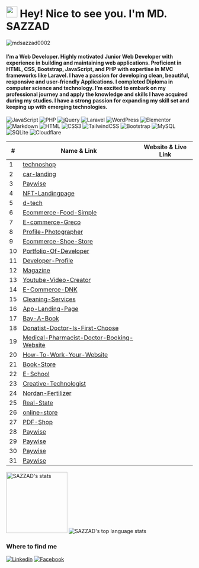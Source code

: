 <h1><img src="https://emojis.slackmojis.com/emojis/images/1531849430/4246/blob-sunglasses.gif?1531849430" width="30"/> Hey! Nice to see you. I'm MD. SAZZAD</h1>

<p align="left"> <img src="https://komarev.com/ghpvc/?username=mdsazzad0002&label=Profile%20views&color=0e75b6&style=flat" alt="mdsazzad0002" /> </p>

#### I’m a Web Developer. Highly motivated Junior Web Developer with experience in building and maintaining web applications. Proficient in HTML, CSS, Bootstrap, JavaScript, and PHP with expertise in MVC frameworks like Laravel. I have a passion for developing clean, beautiful, responsive and user-friendly Applications. I completed Diploma in computer science and technology. I’m excited to embark on my professional journey and apply the knowledge and skills I have acquired during my studies. I have a strong passion for expanding my skill set and keeping up with emerging technologies.

![JavaScript](https://img.shields.io/badge/JavaScript-F7DF1E?style=flat-square&logo=javascript&logoColor=black)
![PHP](https://img.shields.io/badge/PHP-777BB4?style=flat-square&logo=php&logoColor=white)
![jQuery](https://img.shields.io/badge/jQuery-0769AD?style=flat-square&logo=jquery&logoColor=white)
![Laravel](https://img.shields.io/badge/Laravel-FF2D20?style=flat-square&logo=laravel&logoColor=white)
![WordPress](https://img.shields.io/badge/Wordpress-21759B?style=flat-square&logo=wordpress&logoColor=white)
![Elementor](https://img.shields.io/badge/Elementor-9146FF?style=flat-square&logo=elementor&logoColor=white)
![Markdown](https://img.shields.io/badge/Markdown-000000?style=flat-square&logo=markdown&logoColor=white)
![HTML](https://img.shields.io/badge/HTML5-E34F26?style=flat-square&logo=html5&logoColor=white)
![CSS3](https://img.shields.io/badge/CSS3-1572B6?style=flat-square&logo=css3&logoColor=white)
![TailwindCSS](https://img.shields.io/badge/Tailwind_CSS-38B2AC?style=flat-square&logo=tailwind-css&logoColor=white)
![Bootstrap](https://img.shields.io/badge/Bootstrap-563D7C?style=flat-square&logo=bootstrap&logoColor=white)
![MySQL](https://img.shields.io/badge/MySQL-005C84?style=flat-square&logo=mysql&logoColor=white)
![SQLite](https://img.shields.io/badge/SQLite-07405E?style=flat-square&logo=sqlite&logoColor=white)
![Cloudflare](https://img.shields.io/badge/Cloudflare-F38020?style=flat-square&logo=Cloudflare&logoColor=white)


|#|Name & Link|Website & Live Link|
|--|------|------|
|1|[technoshop](https://github.com/mdsazzad0002/technoshop)||
|2|[car-landing](https://github.com/mdsazzad0002/car-landing)||
|3|[Paywise](https://github.com/mdsazzad0002/Paywise)||
|4|[NFT-Landingpage](https://github.com/mdsazzad0002/NFT-Landingpage)||
|5|[d-tech](https://github.com/mdsazzad0002/d-tech)||
|6|[Ecommerce-Food-Simple](https://github.com/mdsazzad0002/Ecommerce-Food-Simple)||
|7|[E-commerce-Greco](https://github.com/mdsazzad0002/E-commerce-Greco)||
|8|[Profile-Photographer](https://github.com/mdsazzad0002/Profile-Photographer)||
|9|[Ecommerce-Shoe-Store](https://github.com/mdsazzad0002/Ecommerce-Shoe-Store)||
|10|[Portfolio-Of-Developer](https://github.com/mdsazzad0002/Portfolio-Of-Developer)||
|11|[Developer-Profile](https://github.com/mdsazzad0002/Developer-Profile)||
|12|[Magazine](https://github.com/mdsazzad0002/Magazine)||
|13|[Youtube-Video-Creator](https://github.com/mdsazzad0002/Youtube-Video-Creator)||
|14|[E-Commerce-DNK](https://github.com/mdsazzad0002/E-Commerce-DNK)||
|15|[Cleaning-Services](https://github.com/mdsazzad0002/Cleaning-Services)||
|16|[App-Landing-Page](https://github.com/mdsazzad0002/App-Landing-Page)||
|17|[Bay-A-Book](https://github.com/mdsazzad0002/Bay-A-Book)||
|18|[Donatist-Doctor-Is-First-Choose](https://github.com/mdsazzad0002/Donatist-Doctor-Is-First-Choose)||
|19|[Medical-Pharmacist-Doctor-Booking-Website](https://github.com/mdsazzad0002/Medical-Pharmacist-Doctor-Booking-Website)||
|20|[How-To-Work-Your-Website](https://github.com/mdsazzad0002/How-To-Work-Your-Website)||
|21|[Book-Store](https://github.com/mdsazzad0002/Book-Store)||
|22|[E-School](https://github.com/mdsazzad0002/E-School)||
|23|[Creative-Technologist](https://github.com/mdsazzad0002/Creative-Technologist)||
|24|[Nordan-Fertilizer](https://github.com/mdsazzad0002/Nordan-Fertilizer)||
|25|[Real-State](https://github.com/mdsazzad0002/Real-State)||
|26|[online-store](https://github.com/mdsazzad0002/online-store)||
|27|[PDF-Shop](https://github.com/mdsazzad0002/PDF-Shop)||
|28|[Paywise](https://github.com/mdsazzad0002/Paywise)||
|29|[Paywise](https://github.com/mdsazzad0002/Paywise)||
|30|[Paywise](https://github.com/mdsazzad0002/Paywise)||
|31|[Paywise](https://github.com/mdsazzad0002/Paywise)||











<p align="" >
    <img height="165"  src="https://github-readme-stats.vercel.app/api?username=mdsazzad0002&count_private=true&include_all_commits=true&theme=tokyonight" alt="SAZZAD's stats" />
    <img  src="https://github-readme-stats.vercel.app/api/top-langs/?username=mdsazzad0002&layout=compact&theme=tokyonight" alt="SAZZAD's top language stats" />

</p>

### Where to find me

[![Linkedin](https://img.shields.io/badge/LinkedIn-0077B5?style=flat-square&logo=linkedin&logoColor=white)](https://www.linkedin.com/in/dengrweb1/) 
[![Facebook](https://img.shields.io/badge/Facebook-1877F2?style=flat-square&logo=facebook&logoColor=white)](https://facebook.com/mdsazzad0002)


